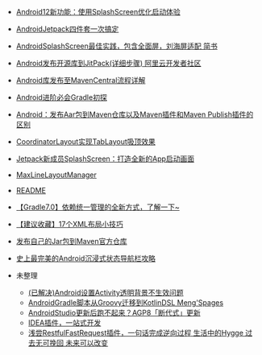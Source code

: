 - [Android12新功能：使用SplashScreen优化启动体验](Android12新功能：使用SplashScreen优化启动体验.md)
- [AndroidJetpack四件套一次搞定](AndroidJetpack四件套一次搞定.md)
- [AndroidSplashScreen最佳实践，包含全面屏，刘海屏适配 简书](AndroidSplashScreen最佳实践，包含全面屏，刘海屏适配-简书.md)
- [Android发布开源库到JitPack(详细步骤) 阿里云开发者社区](Android发布开源库到JitPack(详细步骤)-阿里云开发者社区.md)
- [Android库发布至MavenCentral流程详解](Android库发布至MavenCentral流程详解.md)
- [Android进阶必会Gradle初探](Android进阶必会Gradle初探.md)
- [Android：发布Aar包到Maven仓库以及Maven插件和Maven Publish插件的区别](Android：发布aar包到maven仓库以及maven插件和maven-publish插件的区别.md)
- [CoordinatorLayout实现TabLayout吸顶效果](CoordinatorLayout实现TabLayout吸顶效果.md)
- [Jetpack新成员SplashScreen：打造全新的App启动画面](Jetpack新成员SplashScreen：打造全新的App启动画面.md)
- [MaxLineLayoutManager](MaxLineLayoutManager.md)
- [README](README.md)
- [【Gradle7.0】依赖统一管理的全新方式，了解一下~](【Gradle7.0】依赖统一管理的全新方式，了解一下~.md)
- [【建议收藏】17个XML布局小技巧](【建议收藏】17个XML布局小技巧.md)
- [发布自己的Jar包到Maven官方仓库](发布自己的jar包到Maven官方仓库.md)
- [史上最完美的Android沉浸式状态导航栏攻略](史上最完美的Android沉浸式状态导航栏攻略.md)

- 未整理
  - [(已解决)Android设置Activity透明背景不生效问题](未整理/(已解决)Android设置Activity透明背景不生效问题.md)
  - [AndroidGradle脚本从Groovy迁移到KotlinDSL Meng'Spages](未整理/AndroidGradle脚本从Groovy迁移到KotlinDSL-Meng'spages.md)
  - [AndroidStudio更新后跑不起来？AGP8「断代式」更新](未整理/AndroidStudio更新后跑不起来？AGP8「断代式」更新.md)
  - [IDEA插件，一站式开发](未整理/IDEA插件，一站式开发.md)
  - [浅尝RestfulFastRequest插件，一句话完成逆向过程 生活中的Hygge 过去无可挽回 未来可以改变](未整理/浅尝RestfulFastRequest插件，一句话完成逆向过程-生活中的Hygge-过去无可挽回-未来可以改变.md)
